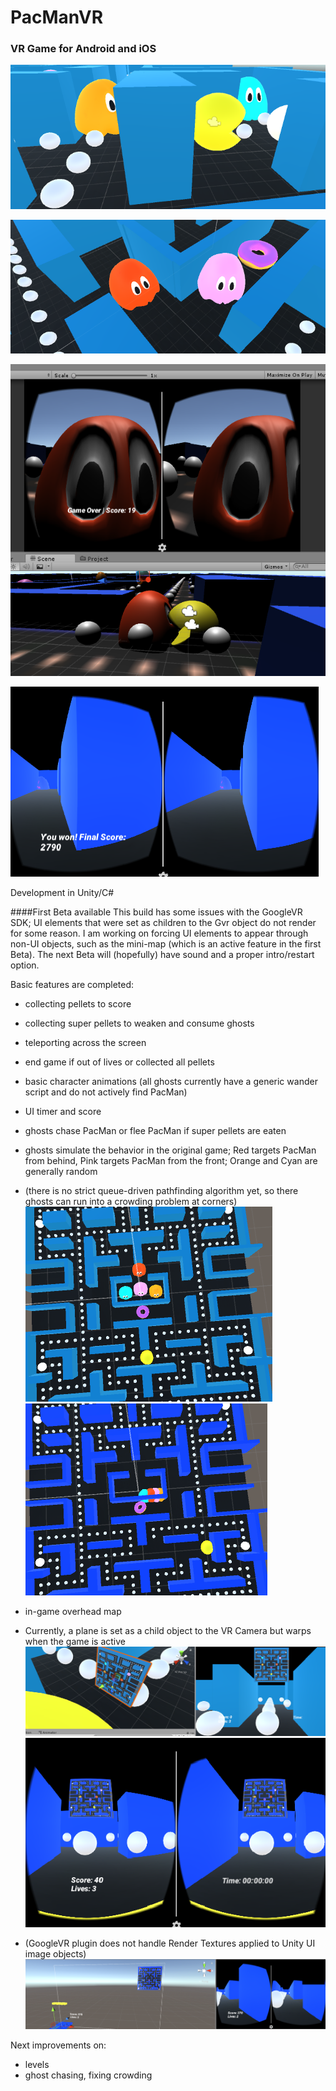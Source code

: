 # PacManVR

### VR Game for Android and iOS

![PacGhost](/img/pacman_orange_cyan.PNG)

![PinkRed](/img/pink_red.PNG)

![PacManDead](/img/pacman_dead.PNG)

![PacManWon](/img/FinalScore.PNG)

Development in Unity/C#

####First Beta available
This build has some issues with the GoogleVR SDK; UI elements that were set as children to the Gvr object do not render for some reason.
I am working on forcing UI elements to appear through non-UI objects, such as the mini-map (which is an active feature in the first Beta).
The next Beta will (hopefully) have sound and a proper intro/restart option.

Basic features are completed:
* collecting pellets to score
* collecting super pellets to weaken and consume ghosts
* teleporting across the screen
* end game if out of lives or collected all pellets
* basic character animations (all ghosts currently have a generic wander script and do not actively find PacMan)
* UI timer and score
* ghosts chase PacMan or flee PacMan if super pellets are eaten 
* ghosts simulate the behavior in the original game; Red targets PacMan from behind, Pink targets PacMan from the front; Orange and Cyan are generally random
* (there is no strict queue-driven pathfinding algorithm yet, so there ghosts can run into a crowding problem at corners)
![Crowding1](/img/crowding_problem1.PNG)
![Crowding2](/img/crowding_problem2.PNG)

* in-game overhead map 
* Currently, a plane is set as a child object to the VR Camera but warps when the game is active ![minimap1](/img/minimap_temp_1.PNG)  ![minimap2](/img/minimap_temp_play.PNG)
* (GoogleVR plugin does not handle Render Textures applied to Unity UI image objects)
![DisplayMapBad](/img/overheadmap_notworking.PNG)


Next improvements on:
* levels
* ghost chasing, fixing crowding